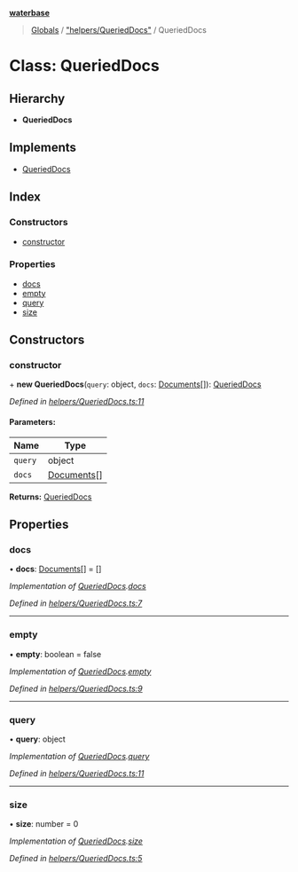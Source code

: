 **[waterbase](../README.md)**

> [Globals](../globals.md) / ["helpers/QueriedDocs"](../modules/_helpers_querieddocs_.md) / QueriedDocs

# Class: QueriedDocs

## Hierarchy

- **QueriedDocs**

## Implements

- [QueriedDocs](../interfaces/_models_querieddocs_.querieddocs.md)

## Index

### Constructors

- [constructor](_helpers_querieddocs_.querieddocs.md#constructor)

### Properties

- [docs](_helpers_querieddocs_.querieddocs.md#docs)
- [empty](_helpers_querieddocs_.querieddocs.md#empty)
- [query](_helpers_querieddocs_.querieddocs.md#query)
- [size](_helpers_querieddocs_.querieddocs.md#size)

## Constructors

### constructor

\+ **new QueriedDocs**(`query`: object, `docs`: [Documents](../interfaces/_models_documents_.documents.md)[]): [QueriedDocs](_helpers_querieddocs_.querieddocs.md)

_Defined in [helpers/QueriedDocs.ts:11](https://github.com/sinewtech/waterbase/blob/b0835b6/lib/helpers/QueriedDocs.ts#L11)_

#### Parameters:

| Name    | Type                                                         |
| ------- | ------------------------------------------------------------ |
| `query` | object                                                       |
| `docs`  | [Documents](../interfaces/_models_documents_.documents.md)[] |

**Returns:** [QueriedDocs](_helpers_querieddocs_.querieddocs.md)

## Properties

### docs

• **docs**: [Documents](../interfaces/_models_documents_.documents.md)[] = []

_Implementation of [QueriedDocs](../interfaces/_models_querieddocs_.querieddocs.md).[docs](../interfaces/_models_querieddocs_.querieddocs.md#docs)_

_Defined in [helpers/QueriedDocs.ts:7](https://github.com/sinewtech/waterbase/blob/b0835b6/lib/helpers/QueriedDocs.ts#L7)_

---

### empty

• **empty**: boolean = false

_Implementation of [QueriedDocs](../interfaces/_models_querieddocs_.querieddocs.md).[empty](../interfaces/_models_querieddocs_.querieddocs.md#empty)_

_Defined in [helpers/QueriedDocs.ts:9](https://github.com/sinewtech/waterbase/blob/b0835b6/lib/helpers/QueriedDocs.ts#L9)_

---

### query

• **query**: object

_Implementation of [QueriedDocs](../interfaces/_models_querieddocs_.querieddocs.md).[query](../interfaces/_models_querieddocs_.querieddocs.md#query)_

_Defined in [helpers/QueriedDocs.ts:11](https://github.com/sinewtech/waterbase/blob/b0835b6/lib/helpers/QueriedDocs.ts#L11)_

---

### size

• **size**: number = 0

_Implementation of [QueriedDocs](../interfaces/_models_querieddocs_.querieddocs.md).[size](../interfaces/_models_querieddocs_.querieddocs.md#size)_

_Defined in [helpers/QueriedDocs.ts:5](https://github.com/sinewtech/waterbase/blob/b0835b6/lib/helpers/QueriedDocs.ts#L5)_
